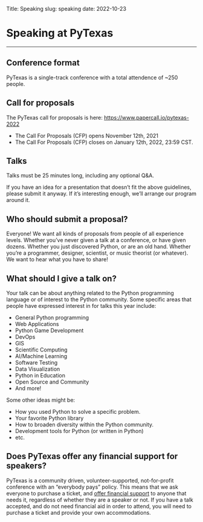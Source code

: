Title: Speaking
slug: speaking
date: 2022-10-23


# Speaking at PyTexas
---

## Conference format
PyTexas is a single-track conference with a total attendence of ~250 people.

## Call for proposals
The PyTexas call for proposals is here: <https://www.papercall.io/pytexas-2022>

* The Call For Proposals (CFP) opens November 12th, 2021
* The Call For Proposals (CFP) closes on January 12th, 2022, 23:59 CST.

## Talks
Talks must be 25 minutes long, including any optional Q&A.

If you have an idea for a presentation that doesn’t fit the above guidelines, please submit it anyway. If it’s interesting enough, we’ll arrange our program around it.

## Who should submit a proposal?
Everyone! We want all kinds of proposals from people of all experience levels. Whether you’ve never given a talk at a conference, or have given dozens. Whether you just discovered Python, or are an old hand. Whether you’re a programmer, designer, scientist, or music theorist (or whatever). We want to hear what you have to share!

## What should I give a talk on?
Your talk can be about anything related to the Python programming language or of interest to the Python community. Some specific areas that people have expressed interest in for talks this year include:

- General Python programming
- Web Applications
- Python Game Development
- DevOps
- GIS
- Scientific Computing
- AI/Machine Learning
- Software Testing
- Data Visualization
- Python in Education
- Open Source and Community
- And more!

Some other ideas might be:

- How you used Python to solve a specific problem.
- Your favorite Python library
- How to broaden diversity within the Python community.
- Development tools for Python (or written in Python)
- etc.

## Does PyTexas offer any financial support for speakers?
PyTexas is a community driven, volunteer-supported, not-for-profit conference with an “everybody pays” policy. This means that we ask everyone to purchase a ticket, and [offer financial support](/about/grants) to anyone that needs it, regardless of whether they are a speaker or not. If you have a talk accepted, and do not need financial aid in order to attend, you will need to purchase a ticket and provide your own accommodations.
